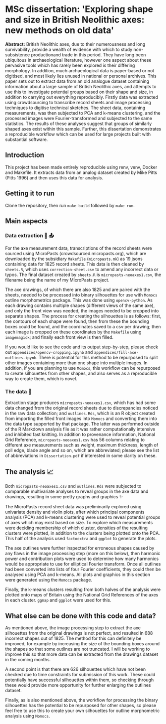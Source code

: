 # MSc dissertation: 'Exploring shape and size in British Neolithic axes: new methods on old data'

**Abstract:** British Neolithic axes, due to their numerousness and long survivability, provide a wealth of evidence with which to study non-subsistence productionand trade in this period. They have long been ubiquitous in archaeological literature, however one aspect about these pervasive tools which has rarely been explored is their differing morphology. In addition, much archaeological data is paper-based or not digitised, and most likely lies unused in national or personal archives. This paper sets out to extract data from an old analogue dataset containing information about a large sample of British Neolithic axes, and attempts to use this to investigate potential groups based on their shape and size, in addition to carrying out everything reproducibly.  Firstly data was extracted using crowdsourcing to transcribe record sheets and image processing techniques to digitise technical sketches. The sheet data, containing measurements, was then subjected to PCA and k-means clustering, and the processed images were Fourier-transformed and subjected to the same statistics.  The results of these analyses suggest that groups of similarly shaped axes exist within this sample. Further, this dissertation demonstrates a reproducible workflow which can be used for large projects built with substantial software.

## Introduction

This project has been made entirely reproducible using renv, venv, Docker and Makefile. It extracts data from an analog dataset created by Mike Pitts (Pitts 1996) and then uses this data for analysis. 

## Getting it to run

Clone the repository, then run `make build` followed by `make run`.

## Main aspects

### Data extraction :page_with_curl: :outbox_tray:

For the axe measurement data, transcriptions of the record sheets were sourced using MicroPasts (crowdsourced.micropasts.org), which are downloaded by the subsidiary `Makefile` (`micropasts.mk`) as 19 jsons containing data for 1825 record sheets. This data is then cleaned by `sheets.R`, which uses `correction-sheet.csv` to amend any incorrect data or typos. The final dataset created by `sheets.R` is `micropasts-neoaxes1.csv`, the filename being the name of my MicroPasts project. 

The axe drawings, of which there are also 1825 and are paired with the sheets, needed to be processed into binary silhouettes for use with `Momocs` outline morphometrics package. This was done using `opencv-python`. As each drawing contains multiple shapes (different views of the same axe), and only the front view was needed, the images needed to be cropped into separate shapes. The process for creating the silhouettes is as follows: first, the contours of each shape were found, then from these the bounding boxes could be found, and the coordinates saved to a csv per drawing; then each image is cropped on these coordinates by the `Makefile` using `imagemagick`; and finally each front view is then filled. 

If you would like to see the code and its output step-by-step, please check out `appendices/opencv-cropping.ipynb` and `appendices/fill-axe-outlines.ipynb`. There is potential for this method to be repurposed to split other images containing more than one shape into multiple images. In addition, if you are planning to use `Momocs`, this workflow can be repurposed to create silhouettes from other shapes, and also serves as a reproducible way to create them, which is novel.

### The data :floppy_disk:

Extraction stage produces `micropasts-neoaxes1.csv`, which has had some data changed from the original record sheets due to discrepancies noticed in the raw data collection; and `outlines.Rds`, which is an R object created from importing the filled front images into `Momocs` and converting them into the data type supported by that package. The latter was performed outside of the R Markdown analysis file as it was rather computationally intensive and inhibited fast knitting. In addition to provenance information, National Grid Reference,  `micropasts-neoaxes1.csv` has 56 columns relating to different axe measurements such as weight, maximum thickness, length of poll edge, blade angle and so on, which are abbreviated; please see the list of abbreviations in `Dissertation.pdf` if interested in some clarity on these.

## The analysis 📈

Both `micropasts-neoaxes1.csv` and `outlines.Rds` were subjected to comparable multivariate analyses to reveal groups in the axe data and drawings, resulting in some pretty graphs and graphics :sparkles:

The MicroPasts record sheet data was preliminarily explored using univariate density and violin plots, after which principal components analysis (PCA) and k-means clustering were used to reveal potential groups of axes which may exist based on size. To explore which measurements were deciding membership of which cluster, densities of the resulting clusters were plotted, in addition to the clusters being plotted onto the PCA. This half of the analysis used `factoextra` and `ggplot` to generate the plots.

The axe outlines were further inspected for erroneous shapes caused by any flaws in the image processing step (more on this below), then harmonic power and contribution plots were used to determine how many harmonics would be appropriate to use for elliptical Fourier transform. Once all outlines had been converted into lists of four Fourier coefficients, they could then be analysed using PCA and k-means. All plots and graphics in this section were generated using the `Momocs` package.

Finally, the k-means clusters resulting from both halves of the analysis were plotted onto maps of Britain using the National Grid References of the axes in each cluster. `ggmap` and `ggplot` were used for this.

## What else can be done with this code and data?

As mentioned above, the image processing step to extract the axe silhouettes from the original drawings is not perfect, and resulted in 688 incorrect shapes out of 1825. The method for this can definitely be improved, for example by increasing the size of the bounding boxes around the shapes so that some outlines are not truncated. I will be working to improve this so that more data can be extracted from the drawings dataset in the coming months.

A second point is that there are 626 silhouettes which have not been checked due to time constraints for submission of this work. These could potentially have successful silhouettes within them, so checking through these would provide more opportunity for further enlarging the outlines dataset.

Finally, as is also mentioned above, the workflow for processing the binary silhouettes has the potential to be repurposed for other shapes, so please feel free to use this to create your own silhouettes for outline morphometric analysis using `Momocs`. 
